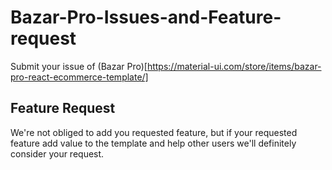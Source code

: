 # Bazar-Pro-Issues-and-Feature-request

Submit your issue of (Bazar Pro)[https://material-ui.com/store/items/bazar-pro-react-ecommerce-template/]


## Feature Request
We're not obliged to add you requested feature, but if your requested feature add value to the template and help other users we'll definitely consider your request.
